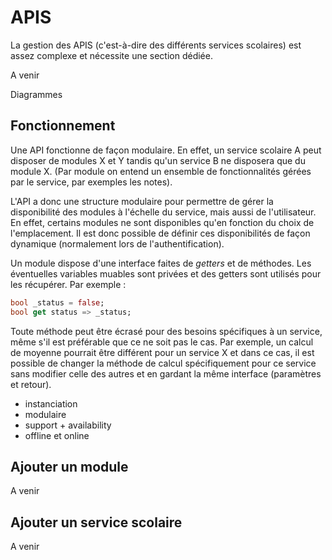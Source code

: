 # APIS

La gestion des APIS (c'est-à-dire des différents services scolaires) est assez complexe et nécessite une section dédiée.

A venir

Diagrammes

## Fonctionnement

Une API fonctionne de façon modulaire. En effet, un service scolaire A peut disposer de modules X et Y tandis qu'un service B ne disposera que du module X. (Par module on entend un ensemble de fonctionnalités gérées par le service, par exemples les notes).

L'API a donc une structure modulaire pour permettre de gérer la disponibilité des modules à l'échelle du service, mais aussi de l'utilisateur. En effet, certains modules ne sont disponibles qu'en fonction du choix de l'emplacement. Il est donc possible de définir ces disponibilités de façon dynamique (normalement lors de l'authentification).

Un module dispose d'une interface faites de _getters_ et de méthodes. Les éventuelles variables muables sont privées et des getters sont utilisés pour les récupérer. Par exemple :

```dart
bool _status = false;
bool get status => _status;
```

Toute méthode peut être écrasé pour des besoins spécifiques à un service, même s'il est préférable que ce ne soit pas le cas. Par exemple, un calcul de moyenne pourrait être différent pour un service X et dans ce cas, il est possible de changer la méthode de calcul spécifiquement pour ce service sans modifier celle des autres et en gardant la même interface (paramètres et retour).

- instanciation
- modulaire
- support + availability
- offline et online

## Ajouter un module

A venir

## Ajouter un service scolaire

A venir
